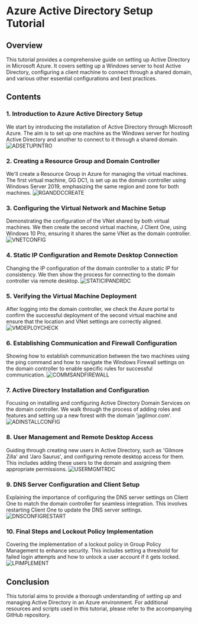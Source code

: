 # Azure Active Directory Setup Tutorial

## Overview
This tutorial provides a comprehensive guide on setting up Active Directory in Microsoft Azure. It covers setting up a Windows server to host Active Directory, configuring a client machine to connect through a shared domain, and various other essential configurations and best practices.

## Contents

### 1. Introduction to Azure Active Directory Setup
We start by introducing the installation of Active Directory through Microsoft Azure. The aim is to set up one machine as the Windows server for hosting Active Directory and another to connect to it through a shared domain.
![ADSETUPINTRO](images/ADSETUPINTRO.PNG)

### 2. Creating a Resource Group and Domain Controller
We'll create a Resource Group in Azure for managing the virtual machines. The first virtual machine, GG DC1, is set up as the domain controller using Windows Server 2019, emphasizing the same region and zone for both machines.
![RGANDDCCREATE](images/RGANDDCCREATE.PNG)

### 3. Configuring the Virtual Network and Machine Setup
Demonstrating the configuration of the VNet shared by both virtual machines. We then create the second virtual machine, J Client One, using Windows 10 Pro, ensuring it shares the same VNet as the domain controller.
![VNETCONFIG](images/VNETCONFIG.PNG)

### 4. Static IP Configuration and Remote Desktop Connection
Changing the IP configuration of the domain controller to a static IP for consistency. We then show the process for connecting to the domain controller via remote desktop.
![STATICIPANDRDC](images/STATICIPANDRDC.PNG)

### 5. Verifying the Virtual Machine Deployment
After logging into the domain controller, we check the Azure portal to confirm the successful deployment of the second virtual machine and ensure that the location and VNet settings are correctly aligned.
![VMDEPLOYCHECK](images/VMDEPLOYCHECK.PNG)

### 6. Establishing Communication and Firewall Configuration
Showing how to establish communication between the two machines using the ping command and how to navigate the Windows Firewall settings on the domain controller to enable specific rules for successful communication.
![COMMSANDFIREWALL](images/COMMSANDFIREWALL.PNG)

### 7. Active Directory Installation and Configuration
Focusing on installing and configuring Active Directory Domain Services on the domain controller. We walk through the process of adding roles and features and setting up a new forest with the domain 'jagilmor.com'.
![ADINSTALLCONFIG](images/ADINSTALLCONFIG.PNG)

### 8. User Management and Remote Desktop Access
Guiding through creating new users in Active Directory, such as 'Gilmore Zilla' and 'Jaro Saurus', and configuring remote desktop access for them. This includes adding these users to the domain and assigning them appropriate permissions.
![USERMGMTRDC](images/USERMGMTRDC.PNG)

### 9. DNS Server Configuration and Client Setup
Explaining the importance of configuring the DNS server settings on Client One to match the domain controller for seamless integration. This involves restarting Client One to update the DNS server settings.
![DNSCONFIGRESTART](images/DNSCONFIGRESTART.PNG)

### 10. Final Steps and Lockout Policy Implementation
Covering the implementation of a lockout policy in Group Policy Management to enhance security. This includes setting a threshold for failed login attempts and how to unlock a user account if it gets locked.
![LPIMPLEMENT](images/LPIMPLEMENT.PNG)

## Conclusion
This tutorial aims to provide a thorough understanding of setting up and managing Active Directory in an Azure environment. For additional resources and scripts used in this tutorial, please refer to the accompanying GitHub repository.
